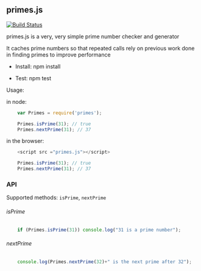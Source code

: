 ## primes.js

[![Build Status](https://secure.travis-ci.org/dthwaite/Primes.png)](http://travis-ci.org/dthwaite/Primes)

primes.js is a very, very simple prime number checker and generator

It caches prime numbers so that repeated calls rely on previous work done in finding primes to improve performance

* Install:
npm install

* Test:
npm test

Usage:

in node:
```javascript
    var Primes = require('primes');

    Primes.isPrime(31); // true
    Primes.nextPrime(31); // 37
```

in the browser:
```javascript
    <script src ="primes.js"></script>

    Primes.isPrime(31); // true
    Primes.nextPrime(31); // 37
```

### API
Supported methods: `isPrime`, `nextPrime`

###### isPrime
```javascript
	if (Primes.isPrime(31)) console.log("31 is a prime number");
```

###### nextPrime
```javascript
	console.log(Primes.nextPrime(32)+" is the next prime after 32");
```